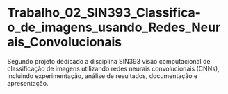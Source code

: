# Trabalho_02_SIN393_Classifica-o_de_imagens_usando_Redes_Neurais_Convolucionais
Segundo projeto dedicado a disciplina SIN393 visão computacional de classificação de imagens utilizando redes neurais convolucionais (CNNs), incluindo experimentação, análise de resultados, documentação e apresentação.

